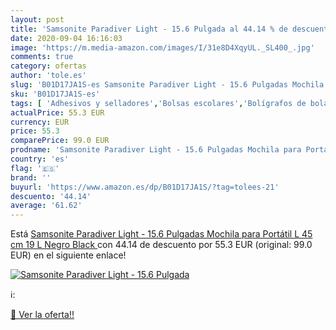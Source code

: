 ```yaml
---
layout: post
title: 'Samsonite Paradiver Light - 15.6 Pulgada al 44.14 % de descuento'
date: 2020-09-04 16:16:03
image: 'https://m.media-amazon.com/images/I/31e8D4XqyUL._SL400_.jpg'
comments: true
category: ofertas
author: 'tole.es'
slug: 'B01D17JA1S-es Samsonite Paradiver Light - 15.6 Pulgadas Mochila para...'
sku: 'B01D17JA1S-es'
tags: [ 'Adhesivos y selladores','Bolsas escolares','Bolígrafos de bola','Bolígrafos y recambios','Bolígrafos, lápices y útiles de escritura','Bricolaje y herramientas','Compuestos de modelado para escultura','Costura y manualidades','Equipaje','Escultura','Ferretería','Hogar y cocina','Mochilas, estuches y sets escolares','Oficina y papelería','Pegamentos instantáneos', ]
actualPrice: 55.3 EUR
currency: EUR
price: 55.3
comparePrice: 99.0 EUR
prodname: 'Samsonite Paradiver Light - 15.6 Pulgadas Mochila para Portátil L  45 cm  19 L  Negro  Black '
country: 'es'
flag: '🇪🇸'
brand: ''
buyurl: 'https://www.amazon.es/dp/B01D17JA1S/?tag=tolees-21'
descuento: '44.14'
average: '61.62'
---
```


Está [Samsonite Paradiver Light - 15.6 Pulgadas Mochila para Portátil L  45 cm  19 L  Negro  Black ](https://www.amazon.es/dp/B01D17JA1S/?tag=tolees-21) con 44.14 de descuento por 55.3 EUR (original: 99.0 EUR) en el siguiente enlace!

[![Samsonite Paradiver Light - 15.6 Pulgada](https://m.media-amazon.com/images/I/31e8D4XqyUL._SL400_.jpg)](https://www.amazon.es/dp/B01D17JA1S/?tag=tolees-21)

ℹ️:


[🛒 Ver la oferta!!](https://www.amazon.es/dp/B01D17JA1S/?tag=tolees-21)
